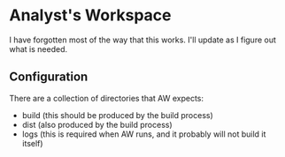 # Analyst's Workspace


I have forgotten most of the way that this works. I'll update as I figure out what is needed.


## Configuration

There are a collection of directories that AW expects:
- build (this should be produced by the build process)
- dist (also produced by the build process)
- logs (this is required when AW runs, and it probably will not build it itself)
